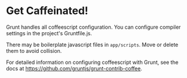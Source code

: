 # Get Caffeinated!

Grunt handles all coffeescript configuration. You can configure compiler 
settings in the project's Gruntfile.js.

There may be boilerplate javascript files in `app/scripts`. Move or delete 
them to avoid collision.

For detailed information on configuring coffeescript with Grunt, see the docs 
at https://github.com/gruntjs/grunt-contrib-coffee.

